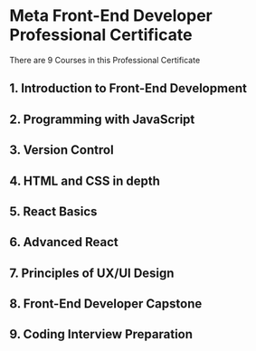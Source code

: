 # Meta Front-End Developer Professional Certificate
There are 9 Courses in this Professional Certificate
## 1. Introduction to Front-End Development

## 2. Programming with JavaScript

## 3. Version Control

## 4. HTML and CSS in depth

## 5. React Basics

## 6. Advanced React

## 7. Principles of UX/UI Design

## 8. Front-End Developer Capstone

## 9. Coding Interview Preparation